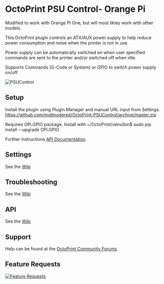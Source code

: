 # OctoPrint PSU Control- Orange Pi
Modified to work with Orange Pi One, but will most likley work with other models.

This OctoPrint plugin controls an ATX/AUX power supply to help reduce power consumption and noise when the printer is not in use.

Power supply can be automatically switched on when user specified commands are sent to the printer and/or switched off when idle.

Supports Commands (G-Code or System) or GPIO to switch power supply on/off.

![PSUControl](psucontrol_navbar_settings.png?raw=true)
 
 
## Setup
Install the plugin using Plugin Manager and manual URL input from Settings. https://github.com/mqttnodered/OctoPrint-PSUControl/archive/master.zip

Requires OPi.GPIO package. Install with ~/OctoPrint/venv/bin$ sudo pip install --upgrade OPi.GPIO

Further instructions [API Documentation](https://opi-gpio.readthedocs.io/en/latest/api-documentation.html).

 
## Settings
See the [Wiki](https://github.com/kantlivelong/OctoPrint-PSUControl/wiki/Settings)
 
## Troubleshooting
See the [Wiki](https://github.com/kantlivelong/OctoPrint-PSUControl/wiki/Troubleshooting)

## API
See the [Wiki](https://github.com/kantlivelong/OctoPrint-PSUControl/wiki/API)

## Support
Help can be found at the [OctoPrint Community Forums](https://community.octoprint.org)

## Feature Requests
[![Feature Requests](https://feathub.com/kantlivelong/OctoPrint-PSUControl?format=svg)](https://feathub.com/kantlivelong/OctoPrint-PSUControl)
